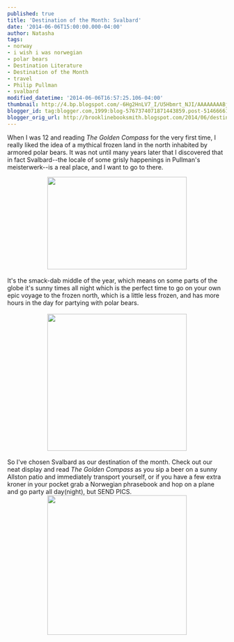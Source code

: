 ```yaml
---
published: true
title: 'Destination of the Month: Svalbard'
date: '2014-06-06T15:00:00.000-04:00'
author: Natasha
tags:
- norway
- i wish i was norwegian
- polar bears
- Destination Literature
- Destination of the Month
- travel
- Philip Pullman
- svalbard
modified_datetime: '2014-06-06T16:57:25.106-04:00'
thumbnail: http://4.bp.blogspot.com/-6Hg2HnLV7_I/U5Hbmrt_NJI/AAAAAAAABjM/X1mcKPuFr0s/s72-c/Longyearbyen-Svalbard.jpg
blogger_id: tag:blogger.com,1999:blog-5767374071871443859.post-5146666175745938551
blogger_orig_url: http://brooklinebooksmith.blogspot.com/2014/06/destination-of-month-svalbard.html
---
```


When I was 12 and reading <i>The Golden Compass </i>for the very first time, I really liked the idea of a mythical frozen land in the north inhabited by armored polar bears. It was not until many years later that I discovered that in fact Svalbard--the locale of some grisly happenings in Pullman's meisterwerk--is a real place, and I want to go to there.<br /><div class="separator" style="clear: both; text-align: center;"><a href="http://4.bp.blogspot.com/-6Hg2HnLV7_I/U5Hbmrt_NJI/AAAAAAAABjM/X1mcKPuFr0s/s1600/Longyearbyen-Svalbard.jpg" imageanchor="1" style="margin-left: 1em; margin-right: 1em;"><img border="0" src="http://4.bp.blogspot.com/-6Hg2HnLV7_I/U5Hbmrt_NJI/AAAAAAAABjM/X1mcKPuFr0s/s1600/Longyearbyen-Svalbard.jpg" height="212" width="320" /></a></div><div class="separator" style="clear: both; text-align: center;"><br /></div>It's the smack-dab middle of the year, which means on some parts of the globe it's sunny times all night which is the perfect time to go on your own epic voyage to the frozen north, which is a little less frozen, and has more hours in the day for partying with polar bears.<br /><br /><div class="separator" style="clear: both; text-align: center;"><a href="http://2.bp.blogspot.com/-4RhnGkWYdYk/U5HbgnPQXSI/AAAAAAAABi8/t0_STd7hcMo/s1600/85x2u1.png" imageanchor="1" style="margin-left: 1em; margin-right: 1em;"><img border="0" src="http://2.bp.blogspot.com/-4RhnGkWYdYk/U5HbgnPQXSI/AAAAAAAABi8/t0_STd7hcMo/s1600/85x2u1.png" height="314" width="320" /></a></div><div class="separator" style="clear: both; text-align: center;"><br /></div>So I've chosen Svalbard as our destination of the month. Check out our neat display and read <i>The Golden Compass</i>&nbsp;as you sip a beer on a sunny Allston patio and immediately transport yourself, or if you have a few extra kroner in your pocket grab a Norwegian phrasebook and hop on a plane and go party all day(night), but SEND PICS.<br /><div class="separator" style="clear: both; text-align: center;"><a href="http://2.bp.blogspot.com/-pbr82x3bDjo/U5HciibbsjI/AAAAAAAABjU/w-bzvjkNe68/s1600/10431936_390659894405342_136759777_n.jpg" imageanchor="1" style="margin-left: 1em; margin-right: 1em;"><img border="0" src="http://2.bp.blogspot.com/-pbr82x3bDjo/U5HciibbsjI/AAAAAAAABjU/w-bzvjkNe68/s1600/10431936_390659894405342_136759777_n.jpg" height="320" width="320" /></a></div>
